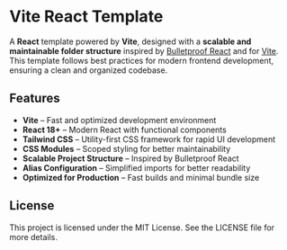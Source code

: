 # Vite React Template

A **React** template powered by **Vite**, designed with a **scalable and maintainable folder structure** inspired by [Bulletproof React](https://github.com/alan2207/bulletproof-react/blob/master/docs/project-structure.md) and for [Vite](https://github.com/alan2207/bulletproof-react/tree/master/apps/react-vite). This template follows best practices for modern frontend development, ensuring a clean and organized codebase.

## Features

- **Vite** – Fast and optimized development environment  
- **React 18+** – Modern React with functional components  
- **Tailwind CSS** – Utility-first CSS framework for rapid UI development  
- **CSS Modules** – Scoped styling for better maintainability  
- **Scalable Project Structure** – Inspired by Bulletproof React  
- **Alias Configuration** – Simplified imports for better readability  
- **Optimized for Production** – Fast builds and minimal bundle size  

## License

This project is licensed under the MIT License. See the LICENSE file for more details.
